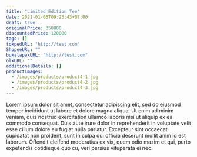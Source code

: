 ```yaml
---
title: "Limited Edition Tee"
date: 2021-01-05T09:23:43+07:00
draft: true
originalPrice: 350000
discountedPrice: 120000
tags: []
tokpedURL: "http://test.com"
ShopeeURL: ""
bukalapakURL: "http://test.com"
olxURL: ""
additionalDetails: []
productImages:
  - /images/products/product4-1.jpg
  - /images/products/product4-2.jpg
  - /images/products/product4-3.jpg
---
```


Lorem ipsum dolor sit amet, consectetur adipiscing elit, sed do eiusmod tempor incididunt ut labore et dolore magna aliqua. Ut enim ad minim veniam, quis nostrud exercitation ullamco laboris nisi ut aliquip ex ea commodo consequat. Duis aute irure dolor in reprehenderit in voluptate velit esse cillum dolore eu fugiat nulla pariatur. Excepteur sint occaecat cupidatat non proident, sunt in culpa qui officia deserunt mollit anim id est laborum. Offendit eleifend moderatius ex vix, quem odio mazim et qui, purto expetendis cotidieque quo cu, veri persius vituperata ei nec.
